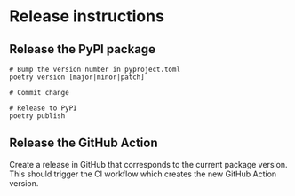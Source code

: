 # Release instructions

## Release the PyPI package

```
# Bump the version number in pyproject.toml
poetry version [major|minor|patch]

# Commit change

# Release to PyPI
poetry publish
```

## Release the GitHub Action
Create a release in GitHub that corresponds to the current package version. This should trigger the CI workflow which creates the new GitHub Action version.